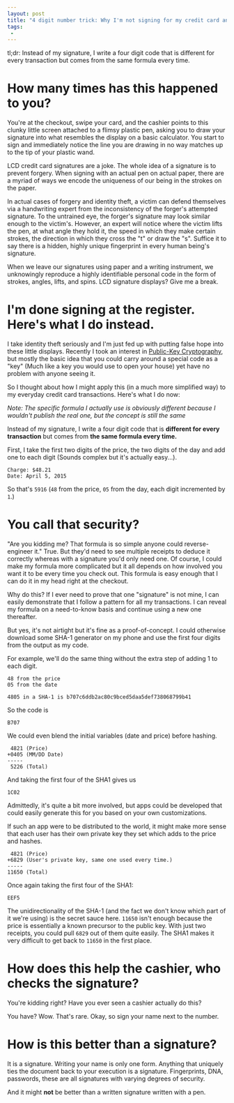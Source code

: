 ```yaml
---
layout: post
title: "4 digit number trick: Why I'm not signing for my credit card anymore"
tags:
 -
---
```


tl;dr: Instead of my signature, I write a four digit code that is different for every transaction but comes from the same formula every time.

# How many times has this happened to you?

You're at the checkout, swipe your card, and the cashier points to this clunky
little screen attached to a flimsy plastic pen, asking you to draw your
signature into what resembles the display on a basic calculator. You start to
sign and immediately notice the line you are drawing in no way matches up to
the tip of your plastic wand.

LCD credit card signatures are a joke. The whole idea of a signature is to
prevent forgery. When signing with an actual pen on actual paper, there are a
myriad of ways we encode the uniqueness of our being in the strokes on the
paper.

In actual cases of forgery and identity theft, a victim can defend themselves
via a handwriting expert from the inconsistency of the forger's attempted
signature. To the untrained eye, the forger's signature may look similar enough
to the victim's. However, an expert will notice where the victim lifts the pen,
at what angle they hold it, the speed in which they make certain strokes, the
direction in which they cross the "t" or draw the "s". Suffice it to say there
is a hidden, highly unique fingerprint in every human being's signature.

When we leave our signatures using paper and a writing instrument, we
unknowingly reproduce a highly identifiable personal code in the form of strokes,
angles, lifts, and spins. LCD signature displays? Give me a break.

# I'm done signing at the register. Here's what I do instead.

I take identity theft seriously and I'm just fed up with putting false hope into
these little displays. Recently I took an interest in [Public-Key Cryptography](http://en.wikipedia.org/wiki/Public-key_cryptography), but mostly
the basic idea that you could carry around a special code as a "key" (Much like
  a key you would use to open your house) yet have no problem with anyone seeing it.

So I thought about how I might apply this (in a much more simplified way) to my
everyday credit card transactions. Here's what I do now:

*Note: The specific formula I actually use is obviously different because I
wouldn't publish the real one, but the concept is still the same*

Instead of my signature, I write a four digit code that is **different for every
transaction** but comes from **the same formula every time.**

First, I take the first two digits of the price, the two digits of the day and
add one to each digit (Sounds complex but it's actually easy...).

    Charge: $48.21
    Date: April 5, 2015

So that's `5916` (`48` from the price, `05` from the day, each digit incremented
  by `1`.)

# You call that security?

"Are you kidding me? That formula is so simple anyone could reverse-engineer it."
True. But they'd need to see multiple receipts to deduce it correctly whereas with
a signature you'd only need one. Of course, I could make my formula more complicated
but it all depends on how involved you want it to be every time you check out.
This formula is easy enough that I can do it in my head right at the checkout.

Why do this? If I ever need to prove that one "signature" is not mine, I can
easily demonstrate that I follow a pattern for all my transactions. I can reveal
my formula on a need-to-know basis and continue using a new one thereafter.

But yes, it's not airtight but it's fine as a proof-of-concept. I could otherwise
download some SHA-1 generator on my phone and use the first four digits from the
output as my code.

For example, we'll do the same thing without the extra step of adding 1 to each
digit.

    48 from the price
    05 from the date

    4805 in a SHA-1 is b707c6ddb2ac80c9bced5daa5def738068799b41

So the code is

    B707

We could even blend the initial variables (date and price) before hashing.

     4821 (Price)
    +0405 (MM/DD Date)
    -----
     5226 (Total)

And taking the first four of the SHA1 gives us

    1C02

Admittedly, it's quite a bit more involved, but apps could be developed that
could easily generate this for you based on your own customizations.

If such an app were to be distributed to the world, it might make more sense that
each user has their own private key they set which adds to the price and hashes.

     4821 (Price)
    +6829 (User's private key, same one used every time.)
    -----
    11650 (Total)

Once again taking the first four of the SHA1:

    EEF5

The unidirectionality of the SHA-1 (and the fact we don't know which part of it
we're using) is the secret sauce here. `11650` isn't enough because the price
is essentially a known precursor to the public key.  With just two receipts, you
could pull `6829` out of them quite easily. The SHA1 makes it very difficult to
get back to `11650` in the first place.

# How does this help the cashier, who checks the signature?

You're kidding right? Have you ever seen a cashier actually do this?

You have? Wow. That's rare. Okay, so sign your name next to the number.

# How is this better than a signature?

It is a signature. Writing your name is only one form. Anything that uniquely ties
the document back to your execution is a signature. Fingerprints, DNA, passwords,
these are all signatures with varying degrees of security.

And it might **not** be better than a written signature written with a pen.
